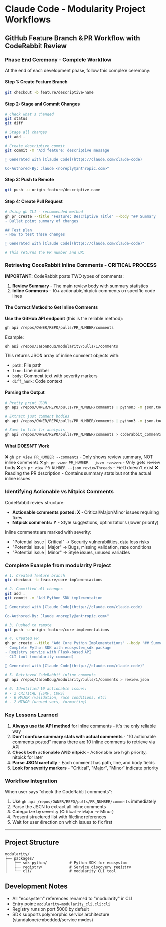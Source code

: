 # Claude Code - Modularity Project Workflows

## GitHub Feature Branch & PR Workflow with CodeRabbit Review

### Phase End Ceremony - Complete Workflow

At the end of each development phase, follow this complete ceremony:

#### Step 1: Create Feature Branch
```bash
git checkout -b feature/descriptive-name
```

#### Step 2: Stage and Commit Changes
```bash
# Check what's changed
git status
git diff

# Stage all changes
git add .

# Create descriptive commit
git commit -m "Add feature: descriptive message

🤖 Generated with [Claude Code](https://claude.com/claude-code)

Co-Authored-By: Claude <noreply@anthropic.com>"
```

#### Step 3: Push to Remote
```bash
git push -u origin feature/descriptive-name
```

#### Step 4: Create Pull Request
```bash
# Using gh CLI - recommended method
gh pr create --title "Feature: Descriptive Title" --body "## Summary
- Bullet point summary of changes

## Test plan
- How to test these changes

🤖 Generated with [Claude Code](https://claude.com/claude-code)"

# This returns the PR number and URL
```

### Retrieving CodeRabbit Inline Comments - CRITICAL PROCESS

**IMPORTANT**: CodeRabbit posts TWO types of comments:
1. **Review Summary** - The main review body with summary statistics
2. **Inline Comments** - 10+ actionable/nitpick comments on specific code lines

#### The Correct Method to Get Inline Comments

**Use the GitHub API endpoint** (this is the reliable method):

```bash
gh api /repos/OWNER/REPO/pulls/PR_NUMBER/comments
```

Example:
```bash
gh api /repos/JasonDoug/modularity/pulls/1/comments
```

This returns JSON array of inline comment objects with:
- `path`: File path
- `line`: Line number
- `body`: Comment text with severity markers
- `diff_hunk`: Code context

#### Parsing the Output

```bash
# Pretty print JSON
gh api /repos/OWNER/REPO/pulls/PR_NUMBER/comments | python3 -m json.tool

# Extract just comment bodies
gh api /repos/OWNER/REPO/pulls/PR_NUMBER/comments | python3 -m json.tool | grep '"body":'

# Save to file for analysis
gh api /repos/OWNER/REPO/pulls/PR_NUMBER/comments > coderabbit_comments.json
```

#### What DOESN'T Work

❌ `gh pr view PR_NUMBER --comments` - Only shows review summary, NOT inline comments
❌ `gh pr view PR_NUMBER --json reviews` - Only gets review body
❌ `gh pr view PR_NUMBER --json reviewThreads` - Field doesn't exist
❌ Reading the PR description - Contains summary stats but not the actual inline issues

### Identifying Actionable vs Nitpick Comments

CodeRabbit review structure:
- **Actionable comments posted: X** - Critical/Major/Minor issues requiring fixes
- **Nitpick comments: Y** - Style suggestions, optimizations (lower priority)

Inline comments are marked with severity:
- "Potential issue | Critical" → Security vulnerabilities, data loss risks
- "Potential issue | Major" → Bugs, missing validation, race conditions
- "Potential issue | Minor" → Style issues, unused variables

### Complete Example from modularity Project

```bash
# 1. Created feature branch
git checkout -b feature/core-implementations

# 2. Committed all changes
git add .
git commit -m "Add Python SDK implementation

🤖 Generated with [Claude Code](https://claude.com/claude-code)

Co-Authored-By: Claude <noreply@anthropic.com>"

# 3. Pushed to remote
git push -u origin feature/core-implementations

# 4. Created PR
gh pr create --title "Add Core Python Implementations" --body "## Summary
- Complete Python SDK with ecosystem_sdk package
- Registry service with Flask-based API
- CLI tool (modularity command)

🤖 Generated with [Claude Code](https://claude.com/claude-code)"

# 5. Retrieved CodeRabbit inline comments
gh api /repos/JasonDoug/modularity/pulls/1/comments > review.json

# 6. Identified 10 actionable issues:
# - 2 CRITICAL (SSRF, CORS)
# - 6 MAJOR (validation, race conditions, etc)
# - 2 MINOR (unused vars, formatting)
```

### Key Lessons Learned

1. **Always use the API method** for inline comments - it's the only reliable way
2. **Don't confuse summary stats with actual comments** - "10 actionable comments posted" means there are 10 inline comments to retrieve via API
3. **Check both actionable AND nitpick** - Actionable are high priority, nitpick for later
4. **Parse JSON carefully** - Each comment has path, line, and body fields
5. **Look for severity markers** - "Critical", "Major", "Minor" indicate priority

### Workflow Integration

When user says "check the CodeRabbit comments":
1. Use `gh api /repos/OWNER/REPO/pulls/PR_NUMBER/comments` immediately
2. Parse the JSON to extract all inline comments
3. Categorize by severity (Critical → Major → Minor)
4. Present structured list with file:line references
5. Wait for user direction on which issues to fix first

---

## Project Structure

```
modularity/
├── packages/
│   ├── sdk-python/          # Python SDK for ecosystem
│   ├── registry/            # Service discovery registry
│   └── cli/                 # modularity CLI tool
```

## Development Notes

- All "ecosystem" references renamed to "modularity" in CLI
- Entry point: `modularity=modularity_cli.cli:cli`
- Registry runs on port 5000 by default
- SDK supports polymorphic service architecture (standalone/embedded/service modes)
